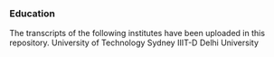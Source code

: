

### Education
The transcripts of the following institutes have been uploaded in this repository.
University of Technology Sydney
IIIT-D
Delhi University


